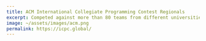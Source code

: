 ```yaml
---
title: ACM International Collegiate Programming Contest Regionals
excerpt: Competed against more than 80 teams from different universities to solve complex and challenging problems assigned and organized by ACM and IBM representatives.
image: ~/assets/images/acm.png
permalink: https://icpc.global/
---
```

